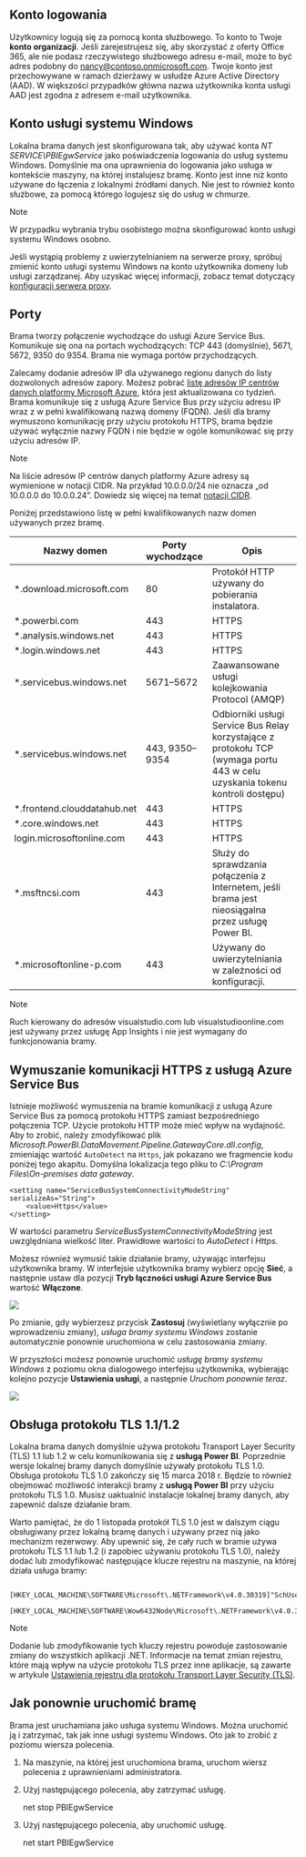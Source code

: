 ## <a name="sign-in-account"></a>Konto logowania

Użytkownicy logują się za pomocą konta służbowego. To konto to Twoje **konto organizacji**. Jeśli zarejestrujesz się, aby skorzystać z oferty Office 365, ale nie podasz rzeczywistego służbowego adresu e-mail, może to być adres podobny do nancy@contoso.onmicrosoft.com. Twoje konto jest przechowywane w ramach dzierżawy w usłudze Azure Active Directory (AAD). W większości przypadków główna nazwa użytkownika konta usługi AAD jest zgodna z adresem e-mail użytkownika.

## <a name="windows-service-account"></a>Konto usługi systemu Windows

Lokalna brama danych jest skonfigurowana tak, aby używać konta *NT SERVICE\PBIEgwService* jako poświadczenia logowania do usług systemu Windows. Domyślnie ma ona uprawnienia do logowania jako usługa w kontekście maszyny, na której instalujesz bramę. Konto jest inne niż konto używane do łączenia z lokalnymi źródłami danych. Nie jest to również konto służbowe, za pomocą którego logujesz się do usług w chmurze.

> [!NOTE]
> W przypadku wybrania trybu osobistego można skonfigurować konto usługi systemu Windows osobno.

Jeśli wystąpią problemy z uwierzytelnianiem na serwerze proxy, spróbuj zmienić konto usługi systemu Windows na konto użytkownika domeny lub usługi zarządzanej. Aby uzyskać więcej informacji, zobacz temat dotyczący [konfiguracji serwera proxy](../service-gateway-proxy.md#changing-the-gateway-service-account-to-a-domain-user).

## <a name="ports"></a>Porty

Brama tworzy połączenie wychodzące do usługi Azure Service Bus. Komunikuje się ona na portach wychodzących: TCP 443 (domyślnie), 5671, 5672, 9350 do 9354.  Brama nie wymaga portów przychodzących.

Zalecamy dodanie adresów IP dla używanego regionu danych do listy dozwolonych adresów zapory. Możesz pobrać [listę adresów IP centrów danych platformy Microsoft Azure](https://www.microsoft.com/download/details.aspx?id=41653), która jest aktualizowana co tydzień. Brama komunikuje się z usługą Azure Service Bus przy użyciu adresu IP wraz z w pełni kwalifikowaną nazwą domeny (FQDN). Jeśli dla bramy wymuszono komunikację przy użyciu protokołu HTTPS, brama będzie używać wyłącznie nazwy FQDN i nie będzie w ogóle komunikować się przy użyciu adresów IP.

> [!NOTE]
> Na liście adresów IP centrów danych platformy Azure adresy są wymienione w notacji CIDR. Na przykład 10.0.0.0/24 nie oznacza „od 10.0.0.0 do 10.0.0.24”. Dowiedz się więcej na temat [notacji CIDR](http://whatismyipaddress.com/cidr).

Poniżej przedstawiono listę w pełni kwalifikowanych nazw domen używanych przez bramę.

| Nazwy domen | Porty wychodzące | Opis |
| --- | --- | --- |
| *.download.microsoft.com |80 |Protokół HTTP używany do pobierania instalatora. |
| *.powerbi.com |443 |HTTPS |
| *.analysis.windows.net |443 |HTTPS |
| *.login.windows.net |443 |HTTPS |
| *.servicebus.windows.net |5671–5672 |Zaawansowane usługi kolejkowania Protocol (AMQP) |
| *.servicebus.windows.net |443, 9350–9354 |Odbiorniki usługi Service Bus Relay korzystające z protokołu TCP (wymaga portu 443 w celu uzyskania tokenu kontroli dostępu) |
| *.frontend.clouddatahub.net |443 |HTTPS |
| *.core.windows.net |443 |HTTPS |
| login.microsoftonline.com |443 |HTTPS |
| *.msftncsi.com |443 |Służy do sprawdzania połączenia z Internetem, jeśli brama jest nieosiągalna przez usługę Power BI. |
| *.microsoftonline-p.com |443 |Używany do uwierzytelniania w zależności od konfiguracji. |

> [!NOTE]
> Ruch kierowany do adresów visualstudio.com lub visualstudioonline.com jest używany przez usługę App Insights i nie jest wymagany do funkcjonowania bramy.

## <a name="forcing-https-communication-with-azure-service-bus"></a>Wymuszanie komunikacji HTTPS z usługą Azure Service Bus

Istnieje możliwość wymuszenia na bramie komunikacji z usługą Azure Service Bus za pomocą protokołu HTTPS zamiast bezpośredniego połączenia TCP. Użycie protokołu HTTP może mieć wpływ na wydajność. Aby to zrobić, należy zmodyfikować plik *Microsoft.PowerBI.DataMovement.Pipeline.GatewayCore.dll.config*, zmieniając wartość `AutoDetect` na `Https`, jak pokazano we fragmencie kodu poniżej tego akapitu. Domyślna lokalizacja tego pliku to *C:\Program Files\On-premises data gateway*.

```
<setting name="ServiceBusSystemConnectivityModeString" serializeAs="String">
    <value>Https</value>
</setting>
```

W wartości parametru *ServiceBusSystemConnectivityModeString* jest uwzględniana wielkość liter. Prawidłowe wartości to *AutoDetect* i *Https*.

Możesz również wymusić takie działanie bramy, używając interfejsu użytkownika bramy. W interfejsie użytkownika bramy wybierz opcję **Sieć**, a następnie ustaw dla pozycji **Tryb łączności usługi Azure Service Bus** wartość **Włączone**.

![](./media/gateway-onprem-accounts-ports-more/gw-onprem_01.png)

Po zmianie, gdy wybierzesz przycisk **Zastosuj** (wyświetlany wyłącznie po wprowadzeniu zmiany), *usługa bramy systemu Windows* zostanie automatycznie ponownie uruchomiona w celu zastosowania zmiany.

W przyszłości możesz ponownie uruchomić *usługę bramy systemu Windows* z poziomu okna dialogowego interfejsu użytkownika, wybierając kolejno pozycje **Ustawienia usługi**, a następnie *Uruchom ponownie teraz*.

![](./media/gateway-onprem-accounts-ports-more/gw-onprem_02.png)

## <a name="support-for-tls-1112"></a>Obsługa protokołu TLS 1.1/1.2

Lokalna brama danych domyślnie używa protokołu Transport Layer Security (TLS) 1.1 lub 1.2 w celu komunikowania się z **usługą Power BI**. Poprzednie wersje lokalnej bramy danych domyślnie używały protokołu TLS 1.0. Obsługa protokołu TLS 1.0 zakończy się 15 marca 2018 r. Będzie to również obejmować możliwość interakcji bramy z **usługą Power BI** przy użyciu protokołu TLS 1.0. Musisz uaktualnić instalacje lokalnej bramy danych, aby zapewnić dalsze działanie bram.

Warto pamiętać, że do 1 listopada protokół TLS 1.0 jest w dalszym ciągu obsługiwany przez lokalną bramę danych i używany przez nią jako mechanizm rezerwowy. Aby upewnić się, że cały ruch w bramie używa protokołu TLS 1.1 lub 1.2 (i zapobiec używaniu protokołu TLS 1.0), należy dodać lub zmodyfikować następujące klucze rejestru na maszynie, na której działa usługa bramy:

        [HKEY_LOCAL_MACHINE\SOFTWARE\Microsoft\.NETFramework\v4.0.30319]"SchUseStrongCrypto"=dword:00000001
        [HKEY_LOCAL_MACHINE\SOFTWARE\Wow6432Node\Microsoft\.NETFramework\v4.0.30319]"SchUseStrongCrypto"=dword:00000001

> [!NOTE]
> Dodanie lub zmodyfikowanie tych kluczy rejestru powoduje zastosowanie zmiany do wszystkich aplikacji .NET. Informacje na temat zmian rejestru, które mają wpływ na użycie protokołu TLS przez inne aplikacje, są zawarte w artykule [Ustawienia rejestru dla protokołu Transport Layer Security (TLS)](https://docs.microsoft.com/windows-server/security/tls/tls-registry-settings).

## <a name="how-to-restart-the-gateway"></a>Jak ponownie uruchomić bramę

Brama jest uruchamiana jako usługa systemu Windows. Można uruchomić ją i zatrzymać, tak jak inne usługi systemu Windows. Oto jak to zrobić z poziomu wiersza polecenia.

1. Na maszynie, na której jest uruchomiona brama, uruchom wiersz polecenia z uprawnieniami administratora.
2. Użyj następującego polecenia, aby zatrzymać usługę.
   
   net stop PBIEgwService
3. Użyj następującego polecenia, aby uruchomić usługę.
   
   net start PBIEgwService


